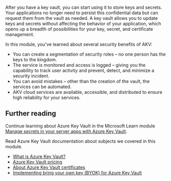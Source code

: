 After you have a key vault, you can start using it to store keys and secrets. Your applications no longer need to persist this confidential data but can request them from the vault as needed. A key vault allows you to update keys and secrets without affecting the behavior of your application, which opens up a breadth of possibilities for your key, secret, and certificate management.

In this module, you've learned about several security benefits of AKV:

- You can create a segmentation of security roles – no one person has the keys to the kingdom.
- The service is monitored and access is logged – giving you the capability to track user activity and prevent, detect, and minimize a security incident.
- You can avoid mistakes – other than the creation of the vault, the services can be automated.
- AKV cloud services are available, accessible, and distributed to ensure high reliability for your services.

## Further reading

Continue learning about Azure Key Vault in the Microsoft Learn module [Manage secrets in your server apps with Azure Key Vault](/training/modules/manage-secrets-with-azure-key-vault/).

Read Azure Key Vault documentation about subjects we covered in this module.

- [What is Azure Key Vault?](/azure/key-vault/key-vault-overview)
- [Azure Key Vault pricing](https://azure.microsoft.com/pricing/details/key-vault/)
- [About Azure Key Vault certificates](/azure/key-vault/certificates/about-certificates)
- [Implementing bring your own key (BYOK) for Azure Key Vault](/azure/key-vault/key-vault-hsm-protected-keys)
